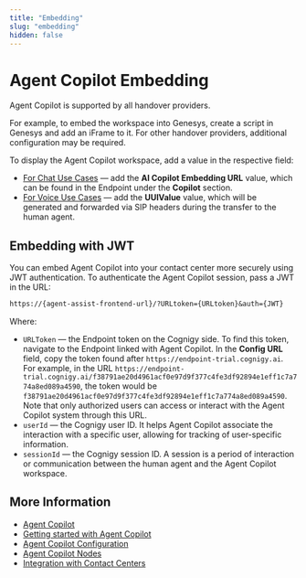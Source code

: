 ```yaml
---
title: "Embedding"
slug: "embedding"
hidden: false
---
```


# Agent Copilot Embedding

Agent Copilot is supported by all handover providers.

For example, to embed the workspace into Genesys, create a script in Genesys and add an iFrame to it. For other handover providers, additional configuration may be required.

To display the Agent Copilot workspace, add a value in the respective field:

- [For Chat Use Cases](chat.md) — add the **AI Copilot Embedding URL** value, which can be found in the Endpoint under the **Copilot** section.
- [For Voice Use Cases](voice/voice-overview.md) — add the **UUIValue** value, which will be generated and forwarded via SIP headers during the transfer to the human agent.

## Embedding with JWT

You can embed Agent Copilot into your contact center more securely using JWT authentication. To authenticate the Agent Copilot session, pass a JWT in the URL:

```txt
https://{agent-assist-frontend-url}/?URLtoken={URLtoken}&auth={JWT}
```

Where:

- `URLToken` — the Endpoint token on the Cognigy side. To find this token, navigate to the Endpoint linked with Agent Copilot. In the **Config URL** field, copy the token found after `https://endpoint-trial.cognigy.ai`. For example, in the URL `https://endpoint-trial.cognigy.ai/f38791ae20d4961acf0e97d9f377c4fe3df92894e1eff1c7a774a8ed089a4590`, the token would be `f38791ae20d4961acf0e97d9f377c4fe3df92894e1eff1c7a774a8ed089a4590`. Note that only authorized users can access or interact with the Agent Copilot system through this URL. 
- `userId` — the Cognigy user ID. It helps Agent Copilot associate the interaction with a specific user, allowing for tracking of user-specific information.
- `sessionId` — the Cognigy session ID. A session is a period of interaction or communication between the human agent and the Agent Copilot workspace.

## More Information

- [Agent Copilot](overview.md)
- [Getting started with Agent Copilot](getting-started.md)
- [Agent Copilot Configuration](configuration.md)
- [Agent Copilot Nodes](../ai/build/node-reference/ai-copilot/overview.md)
- [Integration with Contact Centers](contact-center-integration.md)
